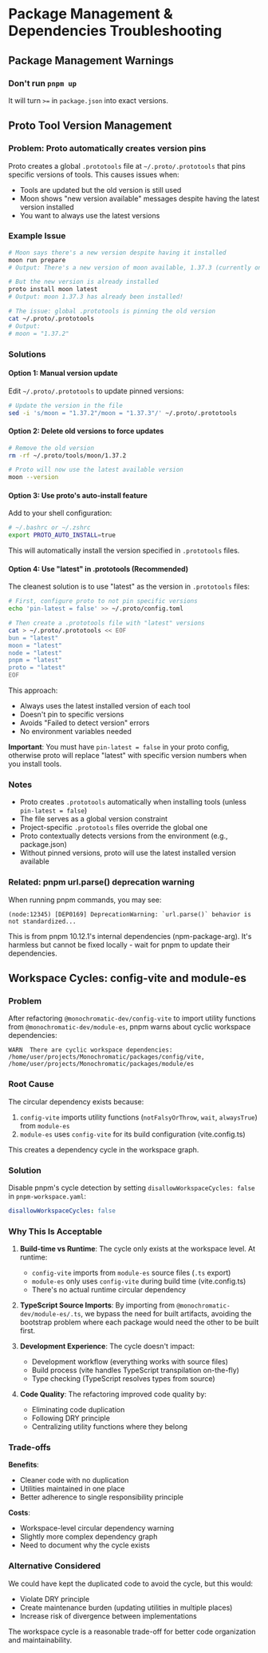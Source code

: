 # Package Management & Dependencies Troubleshooting

## Package Management Warnings

### Don't run `pnpm up`

It will turn `>=` in `package.json` into exact versions.

## Proto Tool Version Management

### Problem: Proto automatically creates version pins

Proto creates a global `.prototools` file at `~/.proto/.prototools` that pins specific versions of tools.
This causes issues when:
- Tools are updated but the old version is still used
- Moon shows "new version available" messages despite having the latest version installed
- You want to always use the latest versions

### Example Issue
```bash
# Moon says there's a new version despite having it installed
moon run prepare
# Output: There's a new version of moon available, 1.37.3 (currently on 1.37.2)!

# But the new version is already installed
proto install moon latest
# Output: moon 1.37.3 has already been installed!

# The issue: global .prototools is pinning the old version
cat ~/.proto/.prototools
# Output:
# moon = "1.37.2"
```

### Solutions

#### Option 1: Manual version update
Edit `~/.proto/.prototools` to update pinned versions:
```bash
# Update the version in the file
sed -i 's/moon = "1.37.2"/moon = "1.37.3"/' ~/.proto/.prototools
```

#### Option 2: Delete old versions to force updates
```bash
# Remove the old version
rm -rf ~/.proto/tools/moon/1.37.2

# Proto will now use the latest available version
moon --version
```

#### Option 3: Use proto's auto-install feature
Add to your shell configuration:
```bash
# ~/.bashrc or ~/.zshrc
export PROTO_AUTO_INSTALL=true
```

This will automatically install the version specified in `.prototools` files.

#### Option 4: Use "latest" in .prototools (Recommended)
The cleanest solution is to use "latest" as the version in `.prototools` files:

```bash
# First, configure proto to not pin specific versions
echo 'pin-latest = false' >> ~/.proto/config.toml

# Then create a .prototools file with "latest" versions
cat > ~/.proto/.prototools << EOF
bun = "latest"
moon = "latest"
node = "latest"
pnpm = "latest"
proto = "latest"
EOF
```

This approach:
- Always uses the latest installed version of each tool
- Doesn't pin to specific versions
- Avoids "Failed to detect version" errors
- No environment variables needed

**Important**: You must have `pin-latest = false` in your proto config, otherwise proto will replace "latest" with specific version numbers when you install tools.

### Notes
- Proto creates `.prototools` automatically when installing tools (unless `pin-latest = false`)
- The file serves as a global version constraint
- Project-specific `.prototools` files override the global one
- Proto contextually detects versions from the environment (e.g., package.json)
- Without pinned versions, proto will use the latest installed version available

### Related: pnpm url.parse() deprecation warning
When running pnpm commands, you may see:
```
(node:12345) [DEP0169] DeprecationWarning: `url.parse()` behavior is not standardized...
```

This is from pnpm 10.12.1's internal dependencies (npm-package-arg).
It's harmless but cannot be fixed locally - wait for pnpm to update their dependencies.

## Workspace Cycles: config-vite and module-es

### Problem
After refactoring `@monochromatic-dev/config-vite` to import utility functions from `@monochromatic-dev/module-es`, pnpm warns about cyclic workspace dependencies:
```
WARN  There are cyclic workspace dependencies: /home/user/projects/Monochromatic/packages/config/vite, /home/user/projects/Monochromatic/packages/module/es
```

### Root Cause
The circular dependency exists because:
1. `config-vite` imports utility functions (`notFalsyOrThrow`, `wait`, `alwaysTrue`) from `module-es`
2. `module-es` uses `config-vite` for its build configuration (vite.config.ts)

This creates a dependency cycle in the workspace graph.

### Solution
Disable pnpm's cycle detection by setting `disallowWorkspaceCycles: false` in `pnpm-workspace.yaml`:
```yaml
disallowWorkspaceCycles: false
```

### Why This Is Acceptable

1. **Build-time vs Runtime**: The cycle only exists at the workspace level. At runtime:
   - `config-vite` imports from `module-es` source files (`.ts` export)
   - `module-es` only uses `config-vite` during build time (vite.config.ts)
   - There's no actual runtime circular dependency

2. **TypeScript Source Imports**: By importing from `@monochromatic-dev/module-es/.ts`, we bypass the need for built artifacts, avoiding the bootstrap problem where each package would need the other to be built first.

3. **Development Experience**: The cycle doesn't impact:
   - Development workflow (everything works with source files)
   - Build process (vite handles TypeScript transpilation on-the-fly)
   - Type checking (TypeScript resolves types from source)

4. **Code Quality**: The refactoring improved code quality by:
   - Eliminating code duplication
   - Following DRY principle
   - Centralizing utility functions where they belong

### Trade-offs

**Benefits**:
- Cleaner code with no duplication
- Utilities maintained in one place
- Better adherence to single responsibility principle

**Costs**:
- Workspace-level circular dependency warning
- Slightly more complex dependency graph
- Need to document why the cycle exists

### Alternative Considered
We could have kept the duplicated code to avoid the cycle, but this would:
- Violate DRY principle
- Create maintenance burden (updating utilities in multiple places)
- Increase risk of divergence between implementations

The workspace cycle is a reasonable trade-off for better code organization and maintainability.